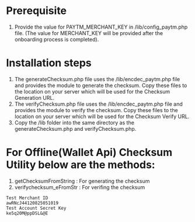# Prerequisite
 1. Provide the value for PAYTM_MERCHANT_KEY in /lib/config_paytm.php file. (The value for MERCHANT_KEY will be provided after the onboarding process is completed).
 
# Installation steps
 1. The generateChecksum.php file uses the /lib/encdec_paytm.php file and provides the module to generate the checksum. Copy these files to the location on your server which will be used for the Checksum Generation URL.
 2. The verifyChecksum.php file uses the /lib/encdec_paytm.php file and provides the module to verify the checksum. Copy these files to the location on your server which will be used for the Checksum Verify URL.
 3. Copy the /lib folder into the same directory as the generateChecksum.php and verifyChecksum.php.

# For Offline(Wallet Api) Checksum Utility below are the methods:
  1. getChecksumFromString : For generating the checksum
  2. verifychecksum_eFromStr : For verifing the checksum

    Test Merchant ID
    awRNcJ44120825051019
    Test Account Secret Key
    ke5q20M@ppDSL&@E
